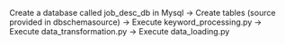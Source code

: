 Create a database called job_desc_db in Mysql ->
Create tables (source provided in dbschemasource) ->
Execute keyword_processing.py ->
Execute data_transformation.py ->
Execute data_loading.py

